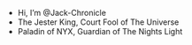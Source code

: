- Hi, I’m @Jack-Chronicle
- The Jester King, Court Fool of The Universe
- Paladin of NYX, Guardian of The Nights Light


<!---
Jack-Chronicle/Jack-Chronicle is a ✨ special ✨ repository because its `README.md` (this file) appears on your GitHub profile.
You can click the Preview link to take a look at your changes.
--->
